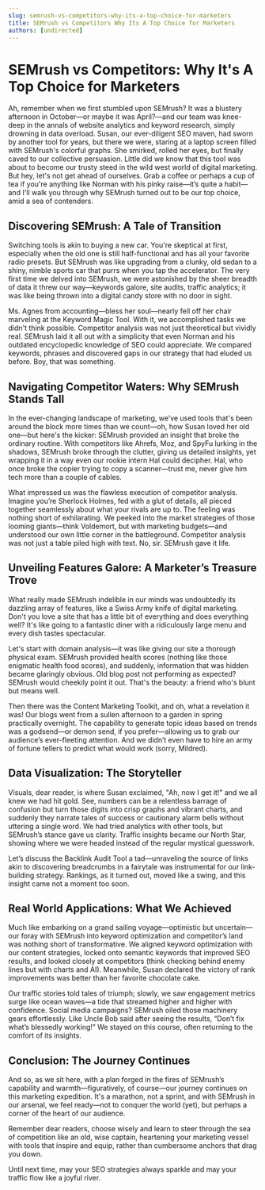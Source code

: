 ```yaml
---
slug: semrush-vs-competitors-why-its-a-top-choice-for-marketers
title: SEMrush vs Competitors Why Its A Top Choice for Marketers
authors: [undirected]
---
```



# SEMrush vs Competitors: Why It's A Top Choice for Marketers

Ah, remember when we first stumbled upon SEMrush? It was a blustery afternoon in October—or maybe it was April?—and our team was knee-deep in the annals of website analytics and keyword research, simply drowning in data overload. Susan, our ever-diligent SEO maven, had sworn by another tool for years, but there we were, staring at a laptop screen filled with SEMrush's colorful graphs. She smirked, rolled her eyes, but finally caved to our collective persuasion. Little did we know that this tool was about to become our trusty steed in the wild west world of digital marketing. But hey, let's not get ahead of ourselves. Grab a coffee or perhaps a cup of tea if you're anything like Norman with his pinky raise—it’s quite a habit—and I'll walk you through why SEMrush turned out to be our top choice, amid a sea of contenders.

## Discovering SEMrush: A Tale of Transition

Switching tools is akin to buying a new car. You're skeptical at first, especially when the old one is still half-functional and has all your favorite radio presets. But SEMrush was like upgrading from a clunky, old sedan to a shiny, nimble sports car that purrs when you tap the accelerator. The very first time we delved into SEMrush, we were astonished by the sheer breadth of data it threw our way—keywords galore, site audits, traffic analytics; it was like being thrown into a digital candy store with no door in sight. 

Ms. Agnes from accounting—bless her soul—nearly fell off her chair marveling at the Keyword Magic Tool. With it, we accomplished tasks we didn't think possible. Competitor analysis was not just theoretical but vividly real. SEMrush laid it all out with a simplicity that even Norman and his outdated encyclopedic knowledge of SEO could appreciate. We compared keywords, phrases and discovered gaps in our strategy that had eluded us before. Boy, that was something.

## Navigating Competitor Waters: Why SEMrush Stands Tall

In the ever-changing landscape of marketing, we’ve used tools that's been around the block more times than we count—oh, how Susan loved her old one—but here's the kicker: SEMrush provided an insight that broke the ordinary routine. With competitors like Ahrefs, Moz, and SpyFu lurking in the shadows, SEMrush broke through the clutter, giving us detailed insights, yet wrapping it in a way even our rookie intern Hal could decipher. Hal, who once broke the copier trying to copy a scanner—trust me, never give him tech more than a couple of cables.

What impressed us was the flawless execution of competitor analysis. Imagine you’re Sherlock Holmes, fed with a glut of details, all pieced together seamlessly about what your rivals are up to. The feeling was nothing short of exhilarating. We peeked into the market strategies of those looming giants—think Voldemort, but with marketing budgets—and understood our own little corner in the battleground. Competitor analysis was not just a table piled high with text. No, sir. SEMrush gave it life. 

## Unveiling Features Galore: A Marketer’s Treasure Trove

What really made SEMrush indelible in our minds was undoubtedly its dazzling array of features, like a Swiss Army knife of digital marketing. Don't you love a site that has a little bit of everything and does everything well? It's like going to a fantastic diner with a ridiculously large menu and every dish tastes spectacular.

Let's start with domain analysis—it was like giving our site a thorough physical exam. SEMrush provided health scores (nothing like those enigmatic health food scores), and suddenly, information that was hidden became glaringly obvious. Old blog post not performing as expected? SEMrush would cheekily point it out. That's the beauty: a friend who's blunt but means well.

Then there was the Content Marketing Toolkit, and oh, what a revelation it was! Our blogs went from a sullen afternoon to a garden in spring practically overnight. The capability to generate topic ideas based on trends was a godsend—or demon send, if you prefer—allowing us to grab our audience’s ever-fleeting attention. And we didn’t even have to hire an army of fortune tellers to predict what would work (sorry, Mildred).

## Data Visualization: The Storyteller

Visuals, dear reader, is where Susan exclaimed, "Ah, now I get it!" and we all knew we had hit gold. See, numbers can be a relentless barrage of confusion but turn those digits into crisp graphs and vibrant charts, and suddenly they narrate tales of success or cautionary alarm bells without uttering a single word. We had tried analytics with other tools, but SEMrush’s stance gave us clarity. Traffic insights became our North Star, showing where we were headed instead of the regular mystical guesswork.

Let’s discuss the Backlink Audit Tool a tad—unraveling the source of links akin to discovering breadcrumbs in a fairytale was instrumental for our link-building strategy. Rankings, as it turned out, moved like a swing, and this insight came not a moment too soon. 

## Real World Applications: What We Achieved

Much like embarking on a grand sailing voyage—optimistic but uncertain—our foray with SEMrush into keyword optimization and competitor’s land was nothing short of transformative. We aligned keyword optimization with our content strategies, locked onto semantic keywords that improved SEO results, and looked closely at competitors (think checking behind enemy lines but with charts and AI). Meanwhile, Susan declared the victory of rank improvements was better than her favorite chocolate cake.

Our traffic stories told tales of triumph; slowly, we saw engagement metrics surge like ocean waves—a tide that streamed higher and higher with confidence. Social media campaigns? SEMrush oiled those machinery gears effortlessly. Like Uncle Bob said after seeing the results, “Don’t fix what’s blessedly working!” We stayed on this course, often returning to the comfort of its insights.

## Conclusion: The Journey Continues

And so, as we sit here, with a plan forged in the fires of SEMrush’s capability and warmth—figuratively, of course—our journey continues on this marketing expedition. It's a marathon, not a sprint, and with SEMrush in our arsenal, we feel ready—not to conquer the world (yet), but perhaps a corner of the heart of our audience. 

Remember dear readers, choose wisely and learn to steer through the sea of competition like an old, wise captain, heartening your marketing vessel with tools that inspire and equip, rather than cumbersome anchors that drag you down.

Until next time, may your SEO strategies always sparkle and may your traffic flow like a joyful river.